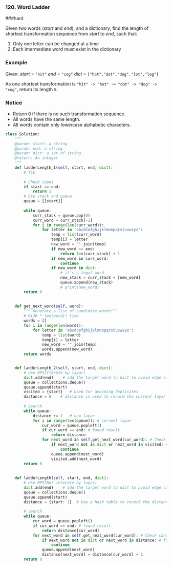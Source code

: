 ### 120. Word Ladder

###hard

Given two words (*start* and *end*), and a dictionary, find the length of shortest transformation sequence from *start* to *end*, such that:

1. Only one letter can be changed at a time
2. Each intermediate word must exist in the dictionary

### Example

Given:
*start* = `"hit"`
*end* = `"cog"`
*dict* = `["hot","dot","dog","lot","log"]`

As one shortest transformation is `"hit" -> "hot" -> "dot" -> "dog" -> "cog"`,
return its length `5`.

### Notice

- Return 0 if there is no such transformation sequence.
- All words have the same length.
- All words contain only lowercase alphabetic characters.

```python
class Solution:
    """
    @param: start: a string
    @param: end: a string
    @param: dict: a set of string
    @return: An integer
    """
    def ladderLength_1(self, start, end, dict):
        # TLE
        
        # Check input
        if start == end:
            return 1
        # Use stack and queue
        queue = [[start]]
        
        while queue:
            curr_stack = queue.pop(0)
            curr_word = curr_stack[-1]
            for i in range(len(curr_word)):
                for letter in 'abcdcefghijklmnopqrstuvwxyz':
                    temp = list(curr_word)
                    temp[i] = letter
                    new_word = "".join(temp)
                    if new_word == end:
                        return len(curr_stack) + 1
                    if new_word in curr_word:
                        continue
                    if new_word in dict:    
                        # it's a legal word
                        new_stack = curr_stack + [new_word]
                        queue.append(new_stack)
                        # print(new_word)
        return 0
        
        
    def get_next_word(self, word):
        """ Generate a list of candidate words"""
        # O(26 * len(word)) time
        words = []
        for i in range(len(word)):
            for letter in 'abcdcefghijklmnopqrstuvwxyz':
                temp = list(word)
                temp[i] = letter
                new_word = "".join(temp)
                words.append(new_word)
        return words


    def ladderLength_2(self, start, end, dict):
        # Use BFS(Iterate by layar)
        dict.add(end)    # add the target word to dict to avoid edge case
        queue = collections.deque()
        queue.append(start)
        visited = {start}   # Used for avoiding duplicates
        distance = 0    # distance is used to record the current layar
        
        # Search
        while queue:
            distance += 1   # new layar
            for i in range(len(queue)): # current layar
                cur_word = queue.popleft()
                if cur_word == end: # found result
                    return distance
                for next_word in self.get_next_word(cur_word): # Check candidate
                    if next_word not in dict or next_word in visited: # filter
                        continue
                    queue.append(next_word)
                    visited.add(next_word)
        return 0
        
        
    def ladderLength(self, start, end, dict):
        # Use BFS(Not interate by layar)
        dict.add(end)    # add the target word to dict to avoid edge case
        queue = collections.deque()
        queue.append(start)
        distance = {start: 1}  # Use a hash table to record the distance
        
        # Search
        while queue:
            cur_word = queue.popleft()
            if cur_word == end: # found result
                return distance[cur_word]
            for next_word in self.get_next_word(cur_word): # Check candidate
                if next_word not in dict or next_word in distance: # filter
                    continue
                queue.append(next_word)
                distance[next_word] = distance[cur_word] + 1
        return 0

```

